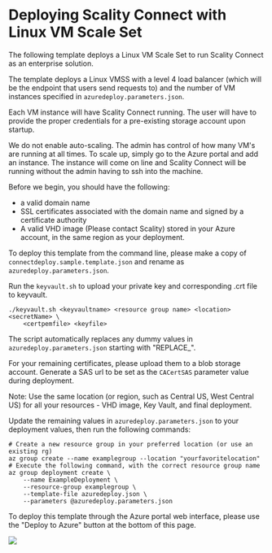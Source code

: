 # Deploying Scality Connect with Linux VM Scale Set

The following template deploys a Linux VM Scale Set to run Scality Connect as an
enterprise solution.

The template deploys a Linux VMSS with a level 4 load balancer (which will be the
endpoint that users send requests to) and the number of VM instances specified
in `azuredeploy.parameters.json`.

Each VM instance will have Scality Connect running. The user will have to provide
the proper credentials for a pre-existing storage account upon startup.

We do not enable auto-scaling. The admin has control of how many VM's are running
at all times. To scale up, simply go to the Azure portal and add an instance.
The instance will come on line and Scality Connect will be running without the
admin having to ssh into the machine.

Before we begin, you should have the following:

- a valid domain name
- SSL certificates associated with the domain name and signed by a certificate
authority
- A valid VHD image (Please contact Scality) stored in your Azure account, in the
same region as your deployment.

To deploy this template from the command line, please make a copy of
`connectdeploy.sample.template.json` and rename as `azuredeploy.parameters.json`.

Run the `keyvault.sh` to upload your private key and corresponding .crt file to
keyvault.

```
./keyvault.sh <keyvaultname> <resource group name> <location> <secretName> \
    <certpemfile> <keyfile>
```

The script automatically replaces any dummy values in `azuredeploy.parameters.json`
starting with "REPLACE_".

For your remaining certificates, please upload them to a blob storage account.
Generate a SAS url to be set as the `CACertSAS` parameter value during deployment.

Note: Use the same location (or region, such as Central US, West Central US) for all
your resources - VHD image, Key Vault, and final deployment.

Update the remaining values in `azuredeploy.parameters.json` to your deployment
values, then run the following commands:

```
# Create a new resource group in your preferred location (or use an existing rg)
az group create --name examplegroup --location "yourfavoritelocation"
# Execute the following command, with the correct resource group name
az group deployment create \
    --name ExampleDeployment \
    --resource-group examplegroup \
    --template-file azuredeploy.json \
    --parameters @azuredeploy.parameters.json
```

To deploy this template through the Azure portal web interface, please use the
"Deploy to Azure" button at the bottom of this page.

[![](http://azuredeploy.net/deploybutton.png)](https://portal.azure.com/#create/Microsoft.Template/uri/https%3A%2F%2Fraw.githubusercontent.com%2FScality%2Fazure-templates%2Fmaster%2Fenterprise%2Fazuredeploy.json)
